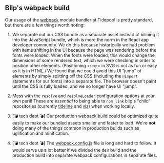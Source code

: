 ## Blip's webpack build

Our usage of the [webpack](https://webpack.github.io/ 'webpack module bundler') module bundler at Tidepool is pretty standard, but there are a few things worth noting:

1. We separate out our CSS bundle as a separate asset instead of inlining it into the JavaScript bundle, which is more the norm in the React app developer community. We do this because historically we had problem with items shifting in the UI because the page was rendering before the fonts were loaded. When the fonts were loaded, this would change the dimensions of some rendered text, which we were checking in order to position other elements. (Positioning `<text>` in SVG is not as fun or easy as it is in HTML.) We found that we could avoid this UI "jump" of elements by simply splitting off the CSS (including the `@import` statements for our fonts) into a separate file. The browser doesn't paint until the CSS is fully loaded, and we no longer have UI "jump".

1. Mess with the `resolve` and `resolveLoader` configuration options at your own peril! These are *essential* to being able to `npm link` blip's "child" repositories (currently [tideline](https://github.com/tidepool-org/tideline 'Tidepool on GitHub: tideline') and [viz](https://github.com/tidepool-org/viz 'Tidepool on GitHub: viz')) when working locally.

1. [💣 tech debt 💣] Our production webpack build could be optimized quite easily to make our bundled assets smaller and faster to load. We're **not** doing many of the things common in production builds such as uglification and minification.

1. [💣 tech debt 💣] The [webpack.config.js](https://github.com/tidepool-org/blip/blob/master/webpack.config.js 'blip: webpack.config.js') file is long and hard to follow. It would serve us a lot better if we divided the dev build and the production build into separate webpack configurations in separate files.